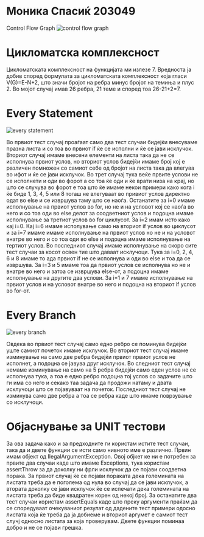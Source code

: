 # Моника Спасиќ 203049
 Control Flow Graph 
 ![control flow graph](https://user-images.githubusercontent.com/80158055/168187607-3f42dc78-eb65-48f0-b5ee-5960174c0cb0.png)
 
 # Цикломатска комплексност
 Цикломатската комплексност на функцијата ми излезе 7. Вредноста ја добив според формулата за цикломатската комплексност која гласи V(G)=E-N+2, што значи бројот на ребра минус бројот на темиња и плус 2. Во мојот случај имав 26 ребра, 21 теме и според тоа 26-21+2=7.
 
# Every Statement  
![every statement](https://user-images.githubusercontent.com/80158055/168347101-6fcb44a8-12d4-4e65-ad95-8928ec39e248.png)

Во првиот тест случај проаѓаат само два тест случаи бидејќи внесуваме празна листа и со тоа во првиот if ќе се исполни и ќе се јави исклучок. Вториот случај имаме внесени елементи на листа така да не се исполнува првиот услов, но вториот услов бидејќи имаме број кој е различен помножен со самиот себе од бројот на листа така да влегува во ифот и ќе се јави исклучок. Во трет случај тука веќе првите услови не се исполнети и оди во форот а со тоа ќе оди и ќе врати низа на крај, но што се случува во форот е тоа што ќе имаме некои примери како кога i ќе биде 1, 3, 4, 5 или 8 тогаш не влегуваат во привиот услов директно одат во else и се извршува таму што се наоѓа. Останатите за i=0 имаме исполнување на првиот услов во for, но не и на условот кој се наоѓа во него и со тоа оди во else делот за соодветниот услов и подоцна имаме исполнување за третиот услов во for циклусот. За  i=2 имам исто како кај i=0. Кај i=6 имаме исполување само на вториот if услов во циклусот и за i=7 имаме имаме исполнување на првиот услов но не и на условот внатре во него и со тоа оди во else  и подоцна имаме исполнување на тертиот услов. Во последниот случај имаме исполнување на скоро сите тест случаи за косот освен тие што даваат исклучоци. Тука за i=0, 2, 4, 6 и 8 имаме то ада првиот if не се исполнува и оди во else и тоа да се извршува. За i=3 и 5 имаме тоа да првиот услов се исполнува но не и внатре во него и затоа се извршува elsе-от, а подоцна имаме исполнување на другите два услови. За i=1 и 7 имаме исполнување на првиот услов и на условот внатре во него и подоцна на вториот if услов во for-от. 

# Every Branch 
![every branch](https://user-images.githubusercontent.com/80158055/168393190-7ea240af-8901-40a7-9326-702ea87e8e65.png)

Овдека во првиот тест случај само едно ребро се поминува бидејќи уште самиот почеток имаме исклучок. Во вториот тест случај имаме изминување на само две ребра бидејќи првиот првиот услов не исполнет, а подоцна се јавува друг исклучок. Во следниот тест случај немаме изминување на само на 5 ребра бидејќи само еден услов не се исполнува тука, а тоа е едно ребро подоцна тој услов со задачите што ги има со него и секако таа задача да продожи натаму  и двата исклучоци што се појавуваат на почеток. Последниот тест случај не изминува само  две ребра а тоа се ребра каде што имаме поврзување со исклучоци.

# Објаснување за UNIT тестови 

За ова задача како и за предходните ги користам истите тест случаи, така да и двете функции се исти само нивното име е различно. Првин имам објект од IlegalArgumentException. Овој објкет ке ни е потребен за првите два случаи каде што имаме Exceptions, тука користам assertThrow за да доколку ни фрли исклучок да се појави соодветна порака. За првиот случај ќе се појави пораката дека големината на листата треба да е поголема од нула во случај да се јави исклучок, а втората доколку се јави исклучок ќе се испечати дека големината на листата треба да биде квадратен корен од некој број. За останатите два тест случаи користам assertEquals каде што преку аргументи праќам да се споредуваат очекуваниот резулат од дадените тест примери одосно листата која ќе треба да ја добиеме и вториот аргумет е самиот тест случј односно листата за која проверувам. Двете функции поминаа добро и не се појави грешка.

